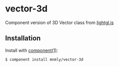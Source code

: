 
# vector-3d

  Component version of 3D Vector class from [lightgl.js](https://github.com/evanw/lightgl.js)

## Installation

  Install with [component(1)](http://component.io):

    $ component install mnmly/vector-3d

